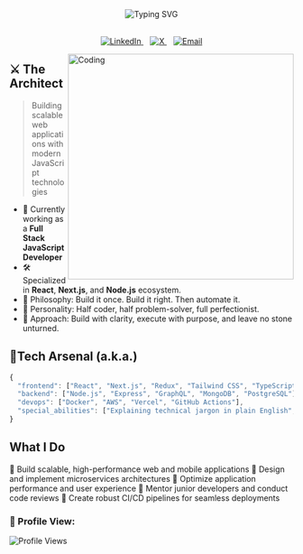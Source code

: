 
<div align="center"> <img src="https://readme-typing-svg.demolab.com?font=Fira+Code&size=30&duration=3000&pause=1000&color=0D6EFD&center=true&vCenter=true&width=900&lines=Welcome+to+My+Repository+%E2%9A%A1;Dushyant+Khandelwal+-+Turning+Code+Into+Impact" alt="Typing SVG" /> </div> <br/> <p align="center"> <a href="https://www.linkedin.com/in/dushyant-khandelwal-516319221/"> <img src="https://img.shields.io/badge/LinkedIn-%230077B5?style=for-the-badge&logo=linkedin&logoColor=white" alt="LinkedIn"/> </a>&nbsp;&nbsp; <a href="https://x.com/dushyant4665"> <img src="https://img.shields.io/badge/X-%23000000?style=for-the-badge&logo=x&logoColor=white" alt="X"/> </a>&nbsp;&nbsp; <a href="mailto:dushyantkhandelwal4665@gmail.com"> <img src="https://img.shields.io/badge/Email-%23333?style=for-the-badge&logo=gmail&logoColor=white" alt="Email"/> </a> </p> <img align="right" alt="Coding" width="400" src="https://user-images.githubusercontent.com/74038190/229223263-cf2e4b07-2615-4f87-9c38-e37600f8381a.gif" />

## ⚔️ The Architect

> Building scalable web applications with modern JavaScript technologies

- 🔭 Currently working as a **Full Stack JavaScript Developer**
- 🛠️ Specialized in **React**, **Next.js**, and **Node.js** ecosystem.
- 🌌 Philosophy: Build it once. Build it right. Then automate it.
- 🎯 Personality: Half coder, half problem-solver, full perfectionist.
- 🎯 Approach: Build with clarity, execute with purpose, and leave no stone unturned.

## 💼Tech Arsenal (a.k.a.)

```javascript
{
  "frontend": ["React", "Next.js", "Redux", "Tailwind CSS", "TypeScript"],
  "backend": ["Node.js", "Express", "GraphQL", "MongoDB", "PostgreSQL"],
  "devops": ["Docker", "AWS", "Vercel", "GitHub Actions"],
  "special_abilities": ["Explaining technical jargon in plain English", "Taming legacy codebases"]
}


```

## What I Do

🎯 Build scalable, high-performance web and mobile applications
🔄 Design and implement microservices architectures
🚀 Optimize application performance and user experience
👥 Mentor junior developers and conduct code reviews
🔧 Create robust CI/CD pipelines for seamless deployments

### 👀 Profile View:
![Profile Views](https://komarev.com/ghpvc/?username=dushyant4665&color=brightgreen&style=flat-square)



